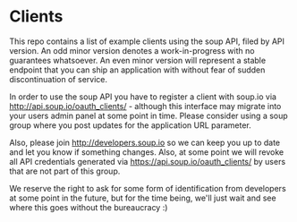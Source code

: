 Clients
=======

This repo contains a list of example clients using the soup API, filed by API version. An odd minor version denotes a work-in-progress with no guarantees whatsoever. An even minor version will represent a stable endpoint that you can ship an application with without fear of sudden discontinuation of service.

In order to use the soup API you have to register a client with soup.io via http://api.soup.io/oauth_clients/ - although this interface may migrate into your users admin panel at some point in time. Please consider using a soup group where you post updates for the application URL parameter.

Also, please join http://developers.soup.io so we can keep you up to date and let you know if something changes. Also, at some point we will revoke all API credentials generated via https://api.soup.io/oauth_clients/ by users that are not part of this group.

We reserve the right to ask for some form of identification from developers at some point in the future, but for the time being, we'll just wait and see where this goes without the bureaucracy :)
